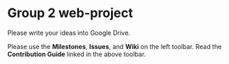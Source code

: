 # Group 2 web-project #
Please write your ideas into Google Drive.

Please use the **Milestones**, **Issues**, and **Wiki** on the left toolbar. Read the **Contribution Guide** linked in the above toolbar.